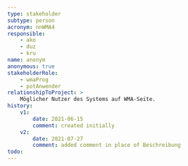 ```yaml
---
type: stakeholder
subtype: person
acronym: nnWMA4
responsible: 
    - ako
    - duz
    - kru
name: anonym
anonymous: true
stakeholderRole: 
    - wmaProg
    - potAnwender
relationshipToProject: >
    Möglicher Nutzer des Systems auf WMA-Seite.
history:
    v1:
        date: 2021-06-15
        comment: created initially
    v2:
        date: 2021-07-27
        comment: added comment in place of Beschreibung
todo:      
---
```


<!--
    Allgemeine Steckbriefinformationen sind nicht aus dem Interview der Person hervorgegangen und zusätzliche Informationen von externen Quellen einzuarbeiten wäre gegensätzlich zum Zweck der Anonymisierung.
-->